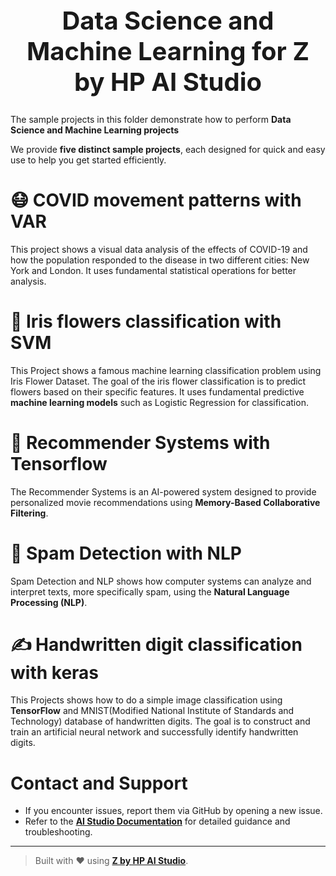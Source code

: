 <h1 style="text-align: center; font-size: 40px;"> Data Science and Machine Learning for Z by HP AI Studio </h1>

The sample projects in this folder demonstrate how to perform **Data Science and Machine Learning projects**

We provide **five distinct sample projects**, each designed for quick and easy use to help you get started efficiently.

# 😷 COVID movement patterns with VAR

This project shows a visual data analysis of the effects of COVID-19 and how the population responded to the disease in two different cities: New York and London. It uses fundamental statistical operations for better analysis.

# 🌷 Iris flowers classification with SVM

This Project shows a famous machine learning classification problem using Iris Flower Dataset. The goal of the iris flower classification is to predict flowers based on their specific features. It uses fundamental predictive **machine learning models** such as Logistic Regression for classification.


# 🎥 Recommender Systems with Tensorflow

The Recommender Systems is an AI-powered system designed to provide personalized movie recommendations using **Memory-Based Collaborative Filtering**.


# 🚫 Spam Detection with NLP

Spam Detection and NLP shows how computer systems can analyze and interpret texts, more specifically spam, using the **Natural Language Processing (NLP)**. 

# ✍️ Handwritten digit classification with keras

This Projects shows how to do a simple image classification using **TensorFlow** and MNIST(Modified National Institute of Standards and Technology) database of handwritten digits. The goal is to construct and train an artificial neural network and successfully identify handwritten digits.

# Contact and Support  
- If you encounter issues, report them via GitHub by opening a new issue.  
- Refer to the **[AI Studio Documentation](https://zdocs.datascience.hp.com/docs/aistudio/overview)** for detailed guidance and troubleshooting.  

---

> Built with ❤️ using [**Z by HP AI Studio**](https://zdocs.datascience.hp.com/docs/aistudio/overview).